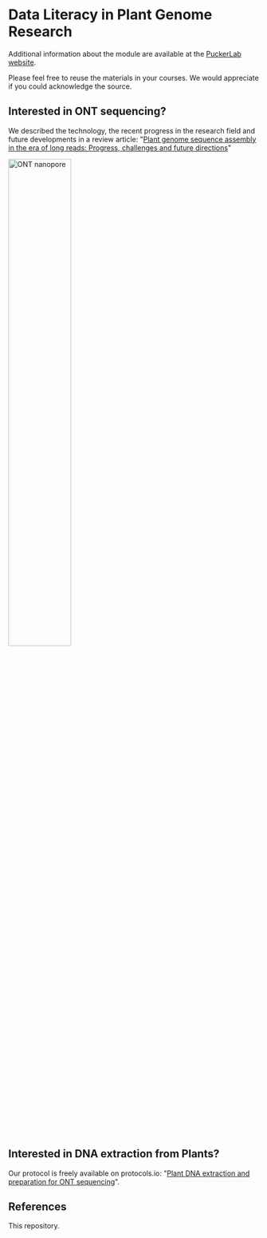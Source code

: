 
# Data Literacy in Plant Genome Research

Additional information about the module are available at the [PuckerLab website](https://www.tu-braunschweig.de/ifp/pbb/teaching/dalip).

Please feel free to reuse the materials in your courses. We would appreciate if you could acknowledge the source.

## Interested in ONT sequencing?
We described the technology, the recent progress in the research field and future developments in a review article: "[Plant genome sequence assembly in the era of long reads: Progress, challenges and future directions](https://doi.org/10.1017/qpb.2021.18)"

<a href="https://doi.org/10.1017/qpb.2021.18">
<img alt="ONT nanopore" src="https://www.tu-braunschweig.de/fileadmin/Redaktionsgruppen/Institute_Fakultaet_2/IFP-PBB/IFP-PBB-Media/nanopores.png" width="50%" height="50%">
</a>


## Interested in DNA extraction from Plants?
Our protocol is freely available on protocols.io: "[Plant DNA extraction and preparation for ONT sequencing](https://dx.doi.org/10.17504/protocols.io.bcvyiw7w)".

## References
This repository.

